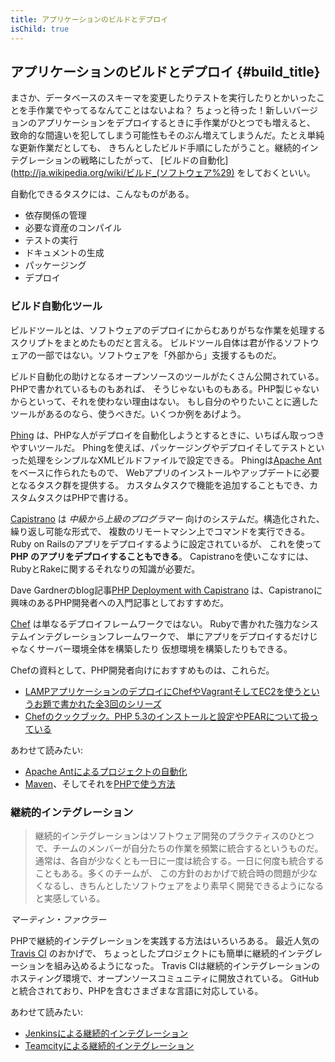 ```yaml
---
title: アプリケーションのビルドとデプロイ
isChild: true
---
```


## アプリケーションのビルドとデプロイ {#build_title}

まさか、データベースのスキーマを変更したりテストを実行したりとかいったことを手作業でやってるなんてことはないよね？
ちょっと待った！新しいバージョンのアプリケーションをデプロイするときに手作業がひとつでも増えると、
致命的な間違いを犯してしまう可能性もそのぶん増えてしまうんだ。たとえ単純な更新作業だとしても、
きちんとしたビルド手順にしたがうこと。継続的インテグレーションの戦略にしたがって、
[ビルドの自動化](http://ja.wikipedia.org/wiki/ビルド_(ソフトウェア%29) をしておくといい。

自動化できるタスクには、こんなものがある。

* 依存関係の管理
* 必要な資産のコンパイル
* テストの実行
* ドキュメントの生成
* パッケージング
* デプロイ


### ビルド自動化ツール

ビルドツールとは、ソフトウェアのデプロイにからむありがちな作業を処理するスクリプトをまとめたものだと言える。
ビルドツール自体は君が作るソフトウェアの一部ではない。ソフトウェアを「外部から」支援するものだ。

ビルド自動化の助けとなるオープンソースのツールがたくさん公開されている。PHPで書かれているものもあれば、
そうじゃないものもある。PHP製じゃないからといって、それを使わない理由はない。
もし自分のやりたいことに適したツールがあるのなら、使うべきだ。いくつか例をあげよう。

[Phing](http://www.phing.info/) は、PHPな人がデプロイを自動化しようとするときに、いちばん取っつきやすいツールだ。
Phingを使えば、パッケージングやデプロイそしてテストといった処理をシンプルなXMLビルドファイルで設定できる。
Phingは[Apache Ant](http://ant.apache.org/) をベースに作られたもので、
Webアプリのインストールやアップデートに必要となるタスク群を提供する。
カスタムタスクで機能を追加することもでき、カスタムタスクはPHPで書ける。

[Capistrano](https://github.com/capistrano/capistrano/wiki) は
*中級から上級のプログラマー* 向けのシステムだ。構造化された、繰り返し可能な形式で、
複数のリモートマシン上でコマンドを実行できる。
Ruby on Railsのアプリをデプロイするように設定されているが、
これを使って **PHP のアプリをデプロイすることもできる**。
Capistranoを使いこなすには、RubyとRakeに関するそれなりの知識が必要だ。

Dave Gardnerのblog記事[PHP Deployment with Capistrano](http://www.davegardner.me.uk/blog/2012/02/13/php-deployment-with-capistrano/) 
は、Capistranoに興味のあるPHP開発者への入門記事としておすすめだ。

[Chef](http://www.opscode.com/chef/) は単なるデプロイフレームワークではない。
Rubyで書かれた強力なシステムインテグレーションフレームワークで、
単にアプリをデプロイするだけじゃなくサーバー環境全体を構築したり
仮想環境を構築したりもできる。

Chefの資料として、PHP開発者向けにおすすめものは、これらだ。

* [LAMPアプリケーションのデプロイにChefやVagrantそしてEC2を使うというお題で書かれた全3回のシリーズ](http://www.jasongrimes.org/2012/06/managing-lamp-environments-with-chef-vagrant-and-ec2-1-of-3/)
* [Chefのクックブック。PHP 5.3のインストールと設定やPEARについて扱っている](https://github.com/opscode-cookbooks/php)

あわせて読みたい:

* [Apache Antによるプロジェクトの自動化](http://net.tutsplus.com/tutorials/other/automate-your-projects-with-apache-ant/)
* [Maven](http://maven.apache.org/)、そしてそれを[PHPで使う方法](http://www.php-maven.org/)

### 継続的インテグレーション

> 継続的インテグレーションはソフトウェア開発のプラクティスのひとつで、チームのメンバーが自分たちの作業を頻繁に統合するというものだ。
通常は、各自が少なくとも一日に一度は統合する。一日に何度も統合することもある。多くのチームが、
この方針のおかげで統合時の問題が少なくなるし、きちんとしたソフトウェアをより素早く開発できるようになると実感している。

*マーティン・ファウラー*

PHPで継続的インテグレーションを実践する方法はいろいろある。
最近人気の[Travis CI](https://travis-ci.org/) のおかげで、
ちょっとしたプロジェクトにも簡単に継続的インテグレーションを組み込めるようになった。
Travis CIは継続的インテグレーションのホスティング環境で、オープンソースコミュニティに開放されている。
GitHubと統合されており、PHPを含むさまざまな言語に対応している。

あわせて読みたい:

* [Jenkinsによる継続的インテグレーション](http://jenkins-ci.org/)
* [Teamcityによる継続的インテグレーション](http://www.jetbrains.com/teamcity/)